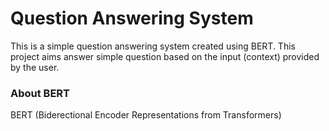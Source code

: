 # Question Answering System
This is a simple question answering system created using BERT. This project aims answer simple question based on the input (context)
provided by the user.

### About BERT
BERT (Biderectional Encoder Representations from Transformers)